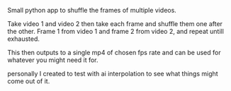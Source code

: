 Small python app to shuffle the frames of multiple videos.

Take video 1 and video 2 then take each frame and shuffle them one after the other.
Frame 1 from video 1 and frame 2 from video 2, and repeat untill exhausted.

This then outputs to a single mp4 of chosen fps rate and can be used for whatever you might need it for.

personally I created to test with ai interpolation to see what things might come out of it.
